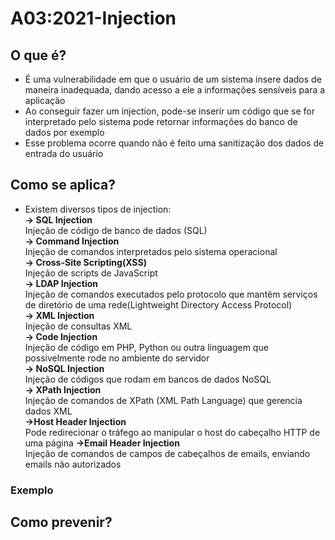 # A03:2021-Injection

## O que é?
- É uma vulnerabilidade em que o usuário de um sistema insere dados de maneira inadequada, dando acesso a ele a informações sensíveis para a aplicação<br>
- Ao conseguir fazer um injection, pode-se inserir um código que se for interpretado pelo sistema pode retornar informações do banco de dados por exemplo<br>
- Esse problema ocorre quando não é feito uma sanitização dos dados de entrada do usuário<br>
## Como se aplica?
- Existem diversos tipos de injection:<br>
<strong>-> SQL Injection<br></strong>
Injeção de código de banco de dados (SQL)<br>
<strong>-> Command Injection<br></strong>
Injeção de comandos interpretados pelo sistema operacional<br>
<strong>-> Cross-Site Scripting(XSS)<br></strong>
Injeção de scripts de JavaScript<br>
<strong>-> LDAP Injection<br></strong>
Injeção de comandos executados pelo protocolo que mantêm serviços de diretório de uma rede(Lightweight Directory Access Protocol)<br>
<strong>-> XML Injection<br></strong>
Injeção de consultas XML<br>
<strong>-> Code Injection<br></strong>
Injeção de código em PHP, Python ou outra linguagem que possivelmente rode no ambiente do servidor<br>
<strong>-> NoSQL Injection<br></strong>
Injeção de códigos que rodam em bancos de dados NoSQL<br>
<strong>-> XPath Injection<br></strong>
Injeção de comandos de XPath (XML Path Language) que gerencia dados XML<br>
<strong>->Host Header Injection<br></strong>
Pode redirecionar o tráfego ao manipular o host  do cabeçalho HTTP de uma página
<strong>->Email Header Injection<br></strong>
Injeção de comandos de campos de cabeçalhos de emails, enviando emails não autorizados<br>
### Exemplo

## Como prevenir?
